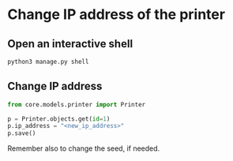 # Change IP address of the printer

## Open an interactive shell

```bash
python3 manage.py shell
```

## Change IP address

```python
from core.models.printer import Printer

p = Printer.objects.get(id=1)
p.ip_address = "<new_ip_address>"
p.save()
```

Remember also to change the seed, if needed.
